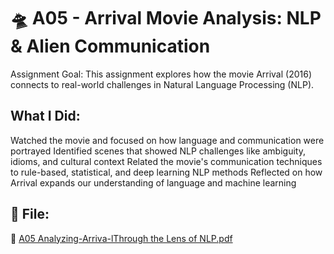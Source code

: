 # 🛸 A05 - Arrival Movie Analysis: NLP & Alien Communication

Assignment Goal:
This assignment explores how the movie Arrival (2016) connects to real-world challenges in Natural Language Processing (NLP).

## What I Did:

Watched the movie and focused on how language and communication were portrayed
Identified scenes that showed NLP challenges like ambiguity, idioms, and cultural context
Related the movie's communication techniques to rule-based, statistical, and deep learning NLP methods
Reflected on how Arrival expands our understanding of language and machine learning

## 📄 File:
📄 [A05 Analyzing-Arriva-lThrough the Lens of NLP.pdf](https://github.com/Cruz0826/ITAI-2376-Deep-Learning-in-Artificial-Intelligence/blob/main/A05%20Analyzing-Arriva-lThrough%20the%20Lens%20of%20NLP.pdf?raw=true)
